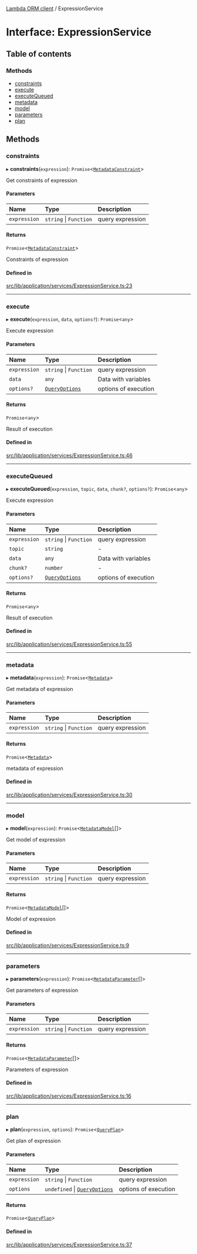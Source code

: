 [Lambda ORM client](../README.md) / ExpressionService

# Interface: ExpressionService

## Table of contents

### Methods

- [constraints](ExpressionService.md#constraints)
- [execute](ExpressionService.md#execute)
- [executeQueued](ExpressionService.md#executequeued)
- [metadata](ExpressionService.md#metadata)
- [model](ExpressionService.md#model)
- [parameters](ExpressionService.md#parameters)
- [plan](ExpressionService.md#plan)

## Methods

### constraints

▸ **constraints**(`expression`): `Promise`\<[`MetadataConstraint`](MetadataConstraint.md)\>

Get constraints of expression

#### Parameters

| Name | Type | Description |
| :------ | :------ | :------ |
| `expression` | `string` \| `Function` | query expression |

#### Returns

`Promise`\<[`MetadataConstraint`](MetadataConstraint.md)\>

Constraints of expression

#### Defined in

[src/lib/application/services/ExpressionService.ts:23](https://github.com/FlavioLionelRita/lambdaorm-client-node/blob/8ed2de9/src/lib/application/services/ExpressionService.ts#L23)

___

### execute

▸ **execute**(`expression`, `data`, `options?`): `Promise`\<`any`\>

Execute expression

#### Parameters

| Name | Type | Description |
| :------ | :------ | :------ |
| `expression` | `string` \| `Function` | query expression |
| `data` | `any` | Data with variables |
| `options?` | [`QueryOptions`](QueryOptions.md) | options of execution |

#### Returns

`Promise`\<`any`\>

Result of execution

#### Defined in

[src/lib/application/services/ExpressionService.ts:46](https://github.com/FlavioLionelRita/lambdaorm-client-node/blob/8ed2de9/src/lib/application/services/ExpressionService.ts#L46)

___

### executeQueued

▸ **executeQueued**(`expression`, `topic`, `data`, `chunk?`, `options?`): `Promise`\<`any`\>

Execute expression

#### Parameters

| Name | Type | Description |
| :------ | :------ | :------ |
| `expression` | `string` \| `Function` | query expression |
| `topic` | `string` | - |
| `data` | `any` | Data with variables |
| `chunk?` | `number` | - |
| `options?` | [`QueryOptions`](QueryOptions.md) | options of execution |

#### Returns

`Promise`\<`any`\>

Result of execution

#### Defined in

[src/lib/application/services/ExpressionService.ts:55](https://github.com/FlavioLionelRita/lambdaorm-client-node/blob/8ed2de9/src/lib/application/services/ExpressionService.ts#L55)

___

### metadata

▸ **metadata**(`expression`): `Promise`\<[`Metadata`](Metadata.md)\>

Get metadata of expression

#### Parameters

| Name | Type | Description |
| :------ | :------ | :------ |
| `expression` | `string` \| `Function` | query expression |

#### Returns

`Promise`\<[`Metadata`](Metadata.md)\>

metadata of expression

#### Defined in

[src/lib/application/services/ExpressionService.ts:30](https://github.com/FlavioLionelRita/lambdaorm-client-node/blob/8ed2de9/src/lib/application/services/ExpressionService.ts#L30)

___

### model

▸ **model**(`expression`): `Promise`\<[`MetadataModel`](MetadataModel.md)[]\>

Get model of expression

#### Parameters

| Name | Type | Description |
| :------ | :------ | :------ |
| `expression` | `string` \| `Function` | query expression |

#### Returns

`Promise`\<[`MetadataModel`](MetadataModel.md)[]\>

Model of expression

#### Defined in

[src/lib/application/services/ExpressionService.ts:9](https://github.com/FlavioLionelRita/lambdaorm-client-node/blob/8ed2de9/src/lib/application/services/ExpressionService.ts#L9)

___

### parameters

▸ **parameters**(`expression`): `Promise`\<[`MetadataParameter`](MetadataParameter.md)[]\>

Get parameters of expression

#### Parameters

| Name | Type | Description |
| :------ | :------ | :------ |
| `expression` | `string` \| `Function` | query expression |

#### Returns

`Promise`\<[`MetadataParameter`](MetadataParameter.md)[]\>

Parameters of expression

#### Defined in

[src/lib/application/services/ExpressionService.ts:16](https://github.com/FlavioLionelRita/lambdaorm-client-node/blob/8ed2de9/src/lib/application/services/ExpressionService.ts#L16)

___

### plan

▸ **plan**(`expression`, `options`): `Promise`\<[`QueryPlan`](QueryPlan.md)\>

Get plan of expression

#### Parameters

| Name | Type | Description |
| :------ | :------ | :------ |
| `expression` | `string` \| `Function` | query expression |
| `options` | `undefined` \| [`QueryOptions`](QueryOptions.md) | options of execution |

#### Returns

`Promise`\<[`QueryPlan`](QueryPlan.md)\>

#### Defined in

[src/lib/application/services/ExpressionService.ts:37](https://github.com/FlavioLionelRita/lambdaorm-client-node/blob/8ed2de9/src/lib/application/services/ExpressionService.ts#L37)
